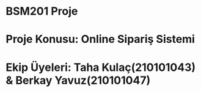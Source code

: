 # BSM201 Proje
# Proje Konusu: Online Sipariş Sistemi
# Ekip Üyeleri: Taha Kulaç(210101043) & Berkay Yavuz(210101047)
